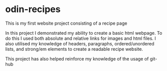 # odin-recipes
This is my first website project consisting of a recipe page

In this project I demonstrated my ability to create a basic html webpage.
To do this I used both absolute and relative links for images and html files.
I also utilised my knowledge of headers, paragraphs, ordered/unordered lists, and strong/em elements to create a readable recipe website.

This project has also helped reinforce my knowledge of the usage of git-hub
